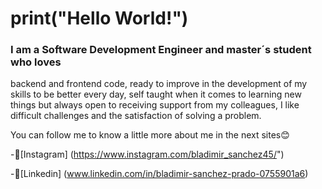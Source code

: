 # print("Hello World!")

### I am a Software Development Engineer and master´s student who loves
backend and frontend code, ready to improve in the development of
my skills to be better every day, self taught when it comes to learning
new things but always open to receiving support from my colleagues, I
like difficult challenges and the satisfaction of solving a problem.

You can follow me to know a little more about me in the next sites😊

-📸[Instagram] (https://www.instagram.com/bladimir_sanchez45/")

-💼[Linkedin] (www.linkedin.com/in/bladimir-sanchez-prado-0755901a6)
